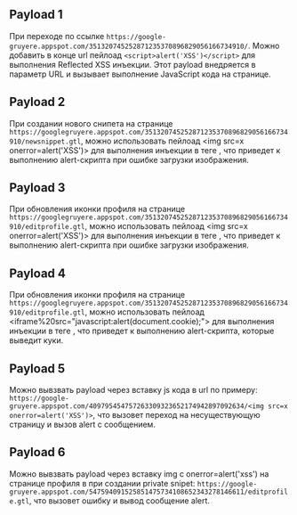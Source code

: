 ## Payload 1

При переходе по ссылке `https://google-gruyere.appspot.com/351320745252871235370896829056166734910/`. Можно добавить в конце url пейлоад `<script>alert('XSS')</script>` для выполнения Reflected XSS инъекции. Этот payload внедряется в параметр URL и вызывает выполнение JavaScript кода на странице.

## Payload 2

При создании нового снипета на странице `https://googlegruyere.appspot.com/351320745252871235370896829056166734910/newsnippet.gtl`, можно использовать пейлоад <img src=x onerror=alert('XSS')>  для выполнения инъекции в теге <img>, что приведет к выполнению alert-скрипта при ошибке загрузки изображения.

## Payload 3

При обновления иконки профиля на странице `https://googlegruyere.appspot.com/351320745252871235370896829056166734910/editprofile.gtl`, можно использовать пейлоад <img src=x onerror=alert('XSS')>  для выполнения инъекции в теге <img>, что приведет к выполнению alert-скрипта при ошибке загрузки изображения.

## Payload 4

При обновления иконки профиля на странице `https://googlegruyere.appspot.com/351320745252871235370896829056166734910/editprofile.gtl`, можно использовать пейлоад <iframe%20src="javascript:alert(document.cookie);"></iframe>  для выполнения инъекции в теге <img>, что приведет к выполнению alert-скрипта, которые выведит куки.

## Payload 5

Можно вывзвать payload через вставку js кода в url по примеру: `https://google-gruyere.appspot.com/409795454757263309323652174942897092634/<img src=x onerror=alert('XSS')>`, что вызовет переход на несуществующую страницу и вызов alert с сообщением.

## Payload 6

Можно вывзвать payload через вставку img c onerror=alert('xss') на странице профиля в при создании private snipet: `https://google-gruyere.appspot.com/547594091525851475734108652343278146611/editprofile.gtl`, что вызовет ошибку и вывод сообщение alert.

